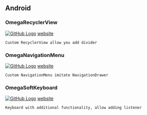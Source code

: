 ## Android

### OmegaRecyclerView
[![GitHub Logo](/images/github.ico)](https://github.com/Omega-R/OmegaRecyclerView) [website](https://omega-r.github.io/OmegaRecyclerView)
```
Custom RecyclerView allow you add divider
```

### OmegaNavigationMenu
[![GitHub Logo](/images/github.ico)](https://github.com/Omega-R/OmegaNavigationMenu) [website](https://omega-r.github.io/OmegaNavigationMenu)
```
Custom NavigationMenu imitate NavigationDrawer
```

### OmegaSoftKeyboard
[![GitHub Logo](/images/github.ico)](https://github.com/Omega-R/OmegaSoftKeyboard) [website](https://omega-r.github.io/OmegaKeyboard)
```
Keyboard with additional functionality, allow adding listener
```
